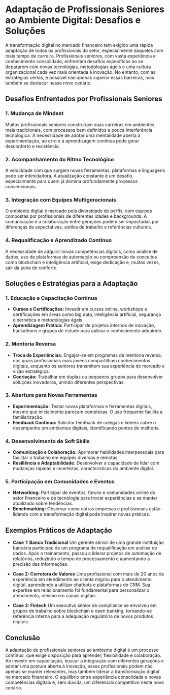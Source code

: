 # Adaptação de Profissionais Seniores ao Ambiente Digital: Desafios e Soluções

A transformação digital no mercado financeiro tem exigido uma rápida adaptação de todos os profissionais do setor, especialmente daqueles com mais tempo de carreira. Profissionais seniores, com vasta experiência e conhecimento consolidado, enfrentam desafios específicos ao se depararem com novas tecnologias, metodologias ágeis e uma cultura organizacional cada vez mais orientada à inovação. No entanto, com as estratégias certas, é possível não apenas superar essas barreiras, mas também se destacar nesse novo cenário.

## Desafios Enfrentados por Profissionais Seniores

### 1. **Mudança de Mindset**
Muitos profissionais seniores construíram suas carreiras em ambientes mais tradicionais, com processos bem definidos e pouca interferência tecnológica. A necessidade de adotar uma mentalidade aberta à experimentação, ao erro e à aprendizagem contínua pode gerar desconforto e resistência.

### 2. **Acompanhamento do Ritmo Tecnológico**
A velocidade com que surgem novas ferramentas, plataformas e linguagens pode ser intimidadora. A atualização constante é um desafio, especialmente para quem já domina profundamente processos convencionais.

### 3. **Integração com Equipes Multigeracionais**
O ambiente digital é marcado pela diversidade de perfis, com equipes compostas por profissionais de diferentes idades e backgrounds. A comunicação e a colaboração entre gerações podem ser impactadas por diferenças de expectativas, estilos de trabalho e referências culturais.

### 4. **Requalificação e Aprendizado Contínuo**
A necessidade de adquirir novas competências digitais, como análise de dados, uso de plataformas de automação ou compreensão de conceitos como blockchain e inteligência artificial, exige dedicação e, muitas vezes, sair da zona de conforto.

## Soluções e Estratégias para a Adaptação

### 1. **Educação e Capacitação Contínua**
- **Cursos e Certificações:** Investir em cursos online, workshops e certificações em áreas como big data, inteligência artificial, segurança cibernética e metodologias ágeis.
- **Aprendizagem Prática:** Participar de projetos internos de inovação, hackathons e grupos de estudo para aplicar o conhecimento adquirido.

### 2. **Mentoria Reversa**
- **Troca de Experiências:** Engajar-se em programas de mentoria reversa, nos quais profissionais mais jovens compartilham conhecimentos digitais, enquanto os seniores transmitem sua experiência de mercado e visão estratégica.
- **Cocriação:** Trabalhar em duplas ou pequenos grupos para desenvolver soluções inovadoras, unindo diferentes perspectivas.

### 3. **Abertura para Novas Ferramentas**
- **Experimentação:** Testar novas plataformas e ferramentas digitais, mesmo que inicialmente pareçam complexas. O uso frequente facilita a familiarização.
- **Feedback Contínuo:** Solicitar feedback de colegas e líderes sobre o desempenho em ambientes digitais, identificando pontos de melhoria.

### 4. **Desenvolvimento de Soft Skills**
- **Comunicação e Colaboração:** Aprimorar habilidades interpessoais para facilitar o trabalho em equipes diversas e remotas.
- **Resiliência e Adaptabilidade:** Desenvolver a capacidade de lidar com mudanças rápidas e incertezas, características do ambiente digital.

### 5. **Participação em Comunidades e Eventos**
- **Networking:** Participar de eventos, fóruns e comunidades online do setor financeiro e de tecnologia para trocar experiências e se manter atualizado sobre tendências.
- **Benchmarking:** Observar como outras empresas e profissionais estão lidando com a transformação digital pode inspirar novas práticas.

## Exemplos Práticos de Adaptação

- **Case 1: Banco Tradicional**
  Um gerente sênior de uma grande instituição bancária participou de um programa de requalificação em análise de dados. Após o treinamento, passou a liderar projetos de automação de relatórios, reduzindo o tempo de processamento e aumentando a precisão das informações.

- **Case 2: Corretora de Valores**
  Uma profissional com mais de 20 anos de experiência em atendimento ao cliente migrou para o atendimento digital, aprendendo a utilizar chatbots e plataformas de CRM. Sua expertise em relacionamento foi fundamental para personalizar o atendimento, mesmo em canais digitais.

- **Case 3: Fintech**
  Um executivo sênior de compliance se envolveu em grupos de trabalho sobre blockchain e open banking, tornando-se referência interna para a adequação regulatória de novos produtos digitais.

## Conclusão

A adaptação de profissionais seniores ao ambiente digital é um processo contínuo, que exige disposição para aprender, flexibilidade e colaboração. Ao investir em capacitação, buscar a integração com diferentes gerações e adotar uma postura aberta à inovação, esses profissionais podem não apenas se manter relevantes, mas também liderar a transformação digital no mercado financeiro. O equilíbrio entre experiência consolidada e novas competências digitais é, sem dúvida, um diferencial competitivo neste novo cenário.
